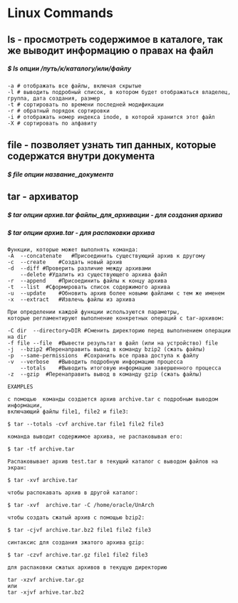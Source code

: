 # Linux Commands

## ls - просмотреть содержимое в каталоге, так же выводит информацию о правах на файл
##### $ ls опции /путь/к/каталогу/или/файлу
```
-a # отображать все файлы, включая скрытые
-l # выводить подробный список, в котором будет отображаться владелец, группа, дата создания, размер
-t # сортировать по времени последней модификации
-r # обратный порядок сортировки
-i # отображать номер индекса inode, в которой хранится этот файл
-X # сортировать по алфавиту
```

## file - позволяет узнать тип данных, которые содержатся внутри документа
##### $ file опции название_документа

## tar - архиватор
##### $ tar опции архив.tar файлы_для_архивации - для создания архива
##### $ tar опции архив.tar - для распаковки архива
```
Функции, которые может выполнять команда:
-A	--concatenate	#Присоединить существующий архив к другому
-c	--create	#Создать новый архив
-d	--diff #Проверить различие между архивами
    --delete #Удалить из существующего архива файл
-r	--append	#Присоединить файлы к концу архива
-t	--list	#Сформировать список содержимого архива
-u	--update	#Обновить архив более новыми файлами с тем же именем
-x	--extract	#Извлечь файлы из архива

При определении каждой функции используются параметры,
которые регламентируют выполнение конкретных операций с tar-архивом:

-C dir	--directory=DIR	#Сменить директорию перед выполнением операции на dir
-f file	--file	#Вывести результат в файл (или на устройство) file
-j	--bzip2	#Перенаправить вывод в команду bzip2 (сжать файлы)
-p	--same-permissions	#Сохранить все права доступа к файлу
-v	--verbose	#Выводить подробную информацию процесса
    --totals	#Выводить итоговую информацию завершенного процесса
-z	--gzip	#Перенаправить вывод в команду gzip (сжать файлы)

EXAMPLES

c помощью  команды создается архив archive.tar с подробным выводом информации,
включающий файлы file1, file2 и file3:

$ tar --totals -cvf archive.tar file1 file2 file3

команда выводит содержимое архива, не распаковывая его:

$ tar -tf archive.tar

Распаковывает архив test.tar в текущий каталог с выводом файлов на экран:

$ tar -xvf archive.tar

чтобы распокавать архив в другой каталог:

$ tar -xvf  archive.tar -C /home/oracle/UnArch

чтобы создать сжатый архив с помощью bzip2:

$ tar -cjvf archive.tar.bz2 file1 file2 file3

синтаксис для создания зжатого архива gzip:

$ tar -czvf archive.tar.gz file1 file2 file3

для распаковки сжатых архивов в текущую директорию

tar -xzvf archive.tar.gz
или
tar -xjvf arhive.tar.bz2
```

